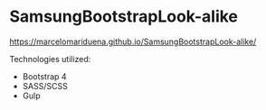 # SamsungBootstrapLook-alike
https://marcelomariduena.github.io/SamsungBootstrapLook-alike/

Technologies utilized:
+ Bootstrap 4
+ SASS/SCSS
+ Gulp
